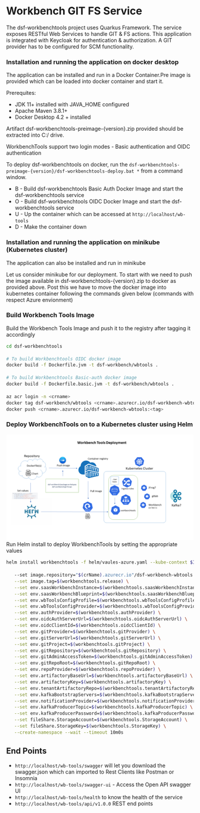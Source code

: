 # Workbench GIT FS Service

The dsf-workbenchtools project uses Quarkus Framework.  The service exposes RESTful Web Services to handle GIT & FS actions. 
This application is integrated with Keycloak for authentication & authorization. A GIT provider has to be configured for SCM functionality.


### Installation and running the application on docker desktop

The application can be installed and run in a Docker Container.Pre image is provided which can be loaded into docker container and start it.

Prerequites:

* JDK 11+ installed with JAVA_HOME configured
* Apache Maven 3.8.1+
* Docker Desktop 4.2 + installed

Artifact dsf-workbenchtools-preimage-{version}.zip provided should be extracted into C:/ drive.

WorkbenchTools support two login modes - Basic authentication and OIDC authentication

To deploy dsf-workbenchtools on docker, run the `dsf-workbenchtools-preimage-{version}/dsf-workbenchtools-deploy.bat *` from a command window.

* B - Build dsf-workbenchtools Basic Auth Docker Image and start the dsf-workbenchtools service
* O - Build dsf-workbenchtools OIDC Docker Image and start the dsf-workbenchtools service
* U - Up the container which can be accessed at `http://localhost/wb-tools`
* D - Make the container down


### Installation and running the application on minikube (Kubernetes cluster)

The application can also be installed and run in minikube


Let us consider minikube for our deployment. To start with we need to push the image available in dsf-workbenchtools-{version}.zip to docker as provided above. Post this we have to move the docker image into kubernetes container following the commands given below (commands with respect Azure envionment)

### Build Workbench Tools Image
Build the Workbench Tools Image and push it to the registry after tagging it accordingly 

```sh
cd dsf-workbenchtools

# To build Workbenchtools OIDC docker image 
docker build -f Dockerfile.jvm -t dsf-workbench/wbtools .

# To build Workbenchtools Basic-auth docker image 
docker build -f Dockerfile.basic.jvm -t dsf-workbench/wbtools .

az acr login -n <crname>
docker tag dsf-workbench/wbtools <crname>.azurecr.io/dsf-workbench-wbtools:<tag>
docker push <crname>.azurecr.io/dsf-workbench-wbtools:<tag>
```
### Deploy WorkbenchTools on to a Kubernetes cluster using Helm
![WorkbenchTools Deployment in Kubernetes](workbench-tools-deploy.png)
Run Helm install to deploy WorkbenchTools by setting the appropriate values

```sh
helm install workbenchtools -f helm/vaules-azure.yaml --kube-context $INSTANCE_CLUSTER_NAME \

   --set image.repository="$(crName).azurecr.io"/dsf-workbench-wbtools \
   --set image.tag=$(workbenchtools.release) \
   --set env.saasWorkbenchInstance=$(workbenchtools.saasWorkbenchInstance) \
   --set env.saasWorkbenchBlueprint=$(workbenchtools.saasWorkbenchBlueprint) \
   --set env.wbToolsConfigProfile=$(workbenchtools.wbToolsConfigProfile) \
   --set env.wbToolsConfigProvider=$(workbenchtools.wbToolsConfigProvider) \
   --set env.authProvider=$(workbenchtools.authProvider) \
   --set env.oidcAuthServerUrl=$(workbenchtools.oidcAuthServerUrl) \
   --set env.oidcClientId=$(workbenchtools.oidcClientId) \
   --set env.gitProvider=$(workbenchtools.gitProvider) \
   --set env.gitServerUrl=$(workbenchtools.gitServerUrl) \
   --set env.gitProject=$(workbenchtools.gitProject) \
   --set env.gitRepository=$(workbenchtools.gitRepository) \
   --set env.gitAdminAccessToken=$(workbenchtools.gitAdminAccessToken) \
   --set env.gitRepoRoot=$(workbenchtools.gitRepoRoot) \
   --set env.repoProvider=$(workbenchtools.repoProvider) \
   --set env.artifactoryBaseUrl=$(workbenchtools.artifactoryBaseUrl) \
   --set env.artifactoryKey=$(workbenchtools.artifactoryKey) \
   --set env.tenantArtifactoryRepo=$(workbenchtools.tenantArtifactoryRepo) \
   --set env.kafkaBootstrapServers=$(workbenchtools.kafkaBootstrapServers) \
   --set env.notificationProvider=$(workbenchtools.notificationProvider) \
   --set env.kafkaProducerTopic=$(workbenchtools.kafkaProducerTopic) \
   --set env.kafkaProducerPassword=$(workbenchtools.kafkaProducerPassword) \
   --set fileShare.StorageAccount=$(workbenchtools.StorageAccount) \
   --set fileShare.StorageKey=$(workbenchtools.StorageKey) \
   --create-namespace --wait --timeout 10m0s
```

## End Points

* `http://localhost/wb-tools/swagger` will let you download the swagger.json which can imported to Rest Clients like Postman or Insomnia
* `http://localhost/wb-tools/swagger-ui` - Access the Open API swagger UI
* `http://localhost/wb-tools/health` to know the health of the service
* `http://localhost/wb-tools/api/v1.0.0` REST end points 

